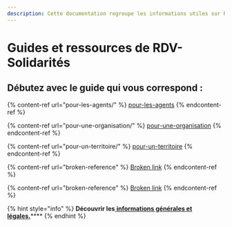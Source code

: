```yaml
---
description: Cette documentation regroupe les informations utiles sur RDV-Solidarités.
---
```


# Guides et ressources de RDV-Solidarités

## Débutez avec le guide qui vous correspond :

{% content-ref url="pour-les-agents/" %}
[pour-les-agents](pour-les-agents/)
{% endcontent-ref %}

{% content-ref url="pour-une-organisation/" %}
[pour-une-organisation](pour-une-organisation/)
{% endcontent-ref %}

{% content-ref url="pour-un-territoire/" %}
[pour-un-territoire](pour-un-territoire/)
{% endcontent-ref %}

{% content-ref url="broken-reference" %}
[Broken link](broken-reference)
{% endcontent-ref %}

{% content-ref url="broken-reference" %}
[Broken link](broken-reference)
{% endcontent-ref %}

{% hint style="info" %}
**Découvrir les**[ **informations générales et légales.**](informations-generales/informations-generales-et-legales-1/)****
{% endhint %}

